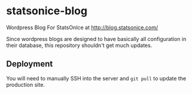 statsonice-blog
===============

Wordpress Blog For StatsOnIce at http://blog.statsonice.com/

Since wordpress blogs are designed to have basically all configuration in their database, 
this repository shouldn't get much updates.  

Deployment
----------
You will need to manually SSH into the server and `git pull` to update the production site.  
